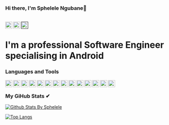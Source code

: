 ### Hi there, I'm Sphelele Ngubane👋
<br/>
<a href="https://www.linkedin.com/in/sphelele-ngubane-3b2a84123/">
    <img align="left" alt="Linkedin" width="22px" src="https://cdn.jsdelivr.net/npm/simple-icons@v3/icons/linkedin.svg"/>
</a>

<a href="https://www.instagram.com/sphelele_micah_ngubane/">
    <img align="left" alt="Instagram" width="22px" src="https://cdn.jsdelivr.net/npm/simple-icons@v3/icons/instagram.svg"/>
</a>

<a href="">
    <img align="left" alt="Gmail" width="22px" src="https://cdn.jsdelivr.net/npm/simple-icons@v3/icons/gmail.svg"/>
</a><br/>

# I'm a professional Software Engineer specialising in Android

### Languages and Tools
 <img align="left" alt="Java" width="22px" src="https://cdn.jsdelivr.net/npm/simple-icons@v3/icons/java.svg"/>
 <img align="left" alt="Kotlin" width="22px" src="https://cdn.jsdelivr.net/npm/simple-icons@v3/icons/kotlin.svg"/>
 <img align="left" alt="JavaScript" width="22px" src="https://cdn.jsdelivr.net/npm/simple-icons@v3/icons/javascript.svg"/>
 <img align="left" alt="Git" width="22px" src="https://cdn.jsdelivr.net/npm/simple-icons@v3/icons/git.svg"/>
 <img align="left" alt="Firebase" width="22px" src="https://cdn.jsdelivr.net/npm/simple-icons@v3/icons/firebase.svg"/>
 <img align="left" alt="NodeJS" width="22px" src="https://cdn.jsdelivr.net/npm/simple-icons@v3/icons/node-dot-js.svg"/>
 <img align="left" alt="Firebase" width="22px" src="https://cdn.jsdelivr.net/npm/simple-icons@v3/icons/firebase.svg"/>
 <img align="left" alt="NPM" width="22px" src="https://cdn.jsdelivr.net/npm/simple-icons@v3/icons/npm.svg"/>
 <img align="left" alt="MonogDB" width="22px" src="https://cdn.jsdelivr.net/npm/simple-icons@v3/icons/mongodb.svg"/>
 <img align="left" alt="Gradle" width="22px" src="https://cdn.jsdelivr.net/npm/simple-icons@v3/icons/gradle.svg"/>
 <img align="left" alt="AndroidStudio" width="22px" src="https://cdn.jsdelivr.net/npm/simple-icons@v3/icons/androidstudio.svg"/>
 <img align="left" alt="Jira" width="22px" src="https://cdn.jsdelivr.net/npm/simple-icons@v3/icons/jira.svg"/>
 <img align="left" alt="Angular" width="22px" src="https://cdn.jsdelivr.net/npm/simple-icons@v3/icons/angular.svg"/>
 <img align="left" alt="MySQL" width="22px" src="https://cdn.jsdelivr.net/npm/simple-icons@v3/icons/mysql.svg"/></br/>
 
 ### My GiHub Stats ✔
 [![Github Stats By Sphelele](https://github-readme-stats.vercel.app/api?username=MicahSphelele&show_icons=true&theme=vue-dark)](https://github.com/anuraghazra/github-readme-stats)
 
[![Top Langs](https://github-readme-stats.vercel.app/api/top-langs/?username=MicahSphelele)](https://github.com/anuraghazra/github-readme-stats)

 

<!--
**MicahSphelele/MicahSphelele** is a ✨ _special_ ✨ repository because its `README.md` (this file) appears on your GitHub profile.

Here are some ideas to get you started:

- 🔭 I’m currently working on ...
- 🌱 I’m currently learning ...
- 👯 I’m looking to collaborate on ...
- 🤔 I’m looking for help with ...
- 💬 Ask me about ...
- 📫 How to reach me: ...
- 😄 Pronouns: ...
- ⚡ Fun fact: ...
✔ Updated README
-->
